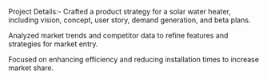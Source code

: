 Project Details:-
Crafted a product strategy for a solar water heater, including vision, concept, user story, demand generation, and beta plans.

Analyzed market trends and competitor data to refine features and strategies for market entry.

Focused on enhancing efficiency and reducing installation times to increase market share.
